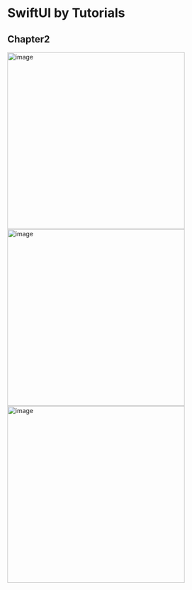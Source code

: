 # SwiftUI by Tutorials
## Chapter2

<img width="400" alt="image" src="https://i.imgur.com/jNPMEXa.png">

<img width="400" alt="image" src="https://i.imgur.com/OXUYNyf.png">

<img width="400" alt="image" src="https://i.imgur.com/g0LkirN.png">

